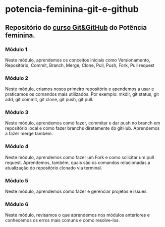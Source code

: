 # potencia-feminina-git-e-github

## Repositório do [curso Git&amp;GitHub](https://potenciafeminina.myedools.com/enrollments/6619299/courses/48734) do Potência feminina.

### Módulo 1
  Neste módulo, aprendemos os conceitos iniciais como Versionamento, Repositório, Commit, Branch, Merge, Clone, Pull, Push, Fork, Pull request
  
### Módulo 2
  Neste módulo, criamos nosos primeiro repositório e apendemos a usar e praticamos os comandos mais utilizados. Por exemplo: mkdir, git status, git add, git commit, git clone, git push, git pull.

### Módulo 3
  Neste módulo, aprendemos como fazer, commitar e dar push no branch em repositório local e como fazer branchs diretamente do gitHub. Aprendemos a fazer merge também.
  
### Módulo 4
  Neste módulo, aprendemos como fazer um Fork e como solicitar um pull request. Aprendemos, também, quais são os comandos relacionadas a atualização do repositório clonado via terminal.
  
### Módulo 5
  Neste módulo, aprendemos como fazer e gerenciar projetos e issues.
  
### Módulo 6
  Neste módulo, revisamos o que aprendemos nos módulos anteriores e conhecemos os erros mais comuns e como resolve-los.
  
  
  
  
  
  

